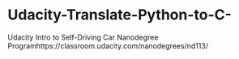 # Udacity-Translate-Python-to-C-
Udacity Intro to Self-Driving Car Nanodegree Programhttps://classroom.udacity.com/nanodegrees/nd113/
